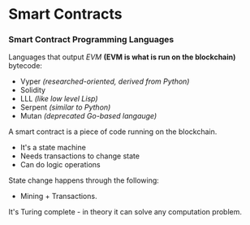 # Smart Contracts

### Smart Contract Programming Languages
Languages that output *EVM* **(EVM is what is run on the blockchain)** bytecode:
- Vyper *(researched-oriented, derived from Python)*
- Solidity
- LLL *(like low level Lisp)*
- Serpent *(similar to Python)*
- Mutan *(deprecated Go-based langauge)*

A smart contract is a piece of code running on the blockchain.
- It's a state machine
- Needs transactions to change state
- Can do logic operations

State change happens through the following:
- Mining + Transactions.

It's Turing complete - in theory it can solve any computation problem.
